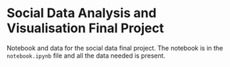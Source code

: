 # Social Data Analysis and Visualisation Final Project
Notebook and data for the social data final project. The notebook is in the ``notebook.ipynb`` file and all the data needed is present.
